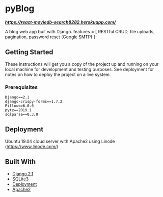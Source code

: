 # pyBlog

***https://react-moviedb-search8282.herokuapp.com/***

A blog web app buit with Django.
features = [ RESTful CRUD, file uploads, pagination, password reset (Google SMTP) ] 

## Getting Started

These instructions will get you a copy of the project up and running on your local machine for development and testing purposes. See deployment for notes on how to deploy the project on a live system.

### Prerequisites

```
Django==2.1
django-crispy-forms==1.7.2
Pillow==6.0.0
pytz==2019.1
sqlparse==0.3.0
```

## Deployment

Ubuntu 19.04 cloud server with Apache2 using Linode (https://www.linode.com/)

## Built With

* [Django 2.1](https://docs.djangoproject.com/en/2.2/releases/2.1/)
* [SQLite3](https://www.sqlite.org/draft/version3.html)
* [Deployment](https://docs.djangoproject.com/en/2.2/howto/deployment/checklist/)
* [Apache2](https://help.ubuntu.com/lts/serverguide/httpd.html)